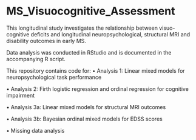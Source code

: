 # MS_Visuocognitive_Assessment

This longitudinal study investigates the relationship between visuo-cognitive deficits and longitudinal neuropsychological, structural MRI and disability outcomes in early MS.

Data analysis was conducted in RStudio and is documented in the accompanying R script.

This repository contains code for:
•	Analysis 1: Linear mixed models for neuropsychological task performance

•	Analysis 2: Firth logistic regression and ordinal regression for cognitive impairment

•	Analysis 3a: Linear mixed models for structural MRI outcomes

•	Analysis 3b: Bayesian ordinal mixed models for EDSS scores

•	Missing data analysis
